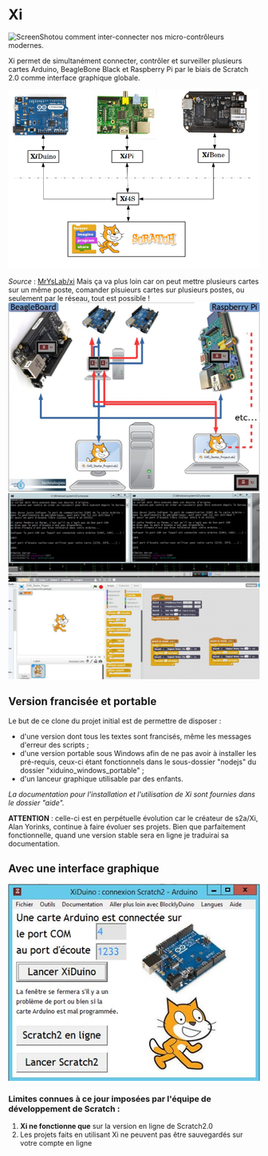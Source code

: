 Xi
======
![ScreenShot](https://raw.github.com/MrYsLab/Xi/master/documentation/XiLogo.png)ou comment inter-connecter nos micro-contrôleurs modernes.

Xi permet de simultanément connecter, contrôler et surveiller plusieurs cartes Arduino, BeagleBone Black et Raspberry Pi par le biais de Scratch 2.0 comme interface graphique globale.

![](https://github.com/technologiescollege/XiDuino-Windows-Portable/blob/master/aide/0-presentation/Screenshot%20-%2008192014%20-%2003-20-36%20PM.png)


_Source_ : [MrYsLab/xi](https://github.com/MrYsLab/xi)
Mais ça va plus loin car on peut mettre plusieurs cartes sur un même poste, comander plsuieurs cartes sur plusieurs postes, ou seulement par le réseau, tout est possible !
![](https://github.com/technologiescollege/XiDuino-Windows-Portable/blob/master/aide/diapo_globale.JPG)
![](https://github.com/technologiescollege/XiDuino-Windows-Portable/blob/master/aide/Exemple_2_arduino_1_PC.JPG)

## Version francisée et portable

Le but de ce clone du projet initial est de permettre de disposer :
- d'une version dont tous les textes sont francisés, même les messages d'erreur des scripts ;
- d'une version portable sous Windows afin de ne pas avoir à installer les pré-requis, ceux-ci étant fonctionnels dans le sous-dossier "nodejs" du dossier "xiduino_windows_portable" ;
- d'un lanceur graphique utilisable par des enfants.

_La documentation pour l'installation et l'utilisation de Xi sont fournies dans le dossier "aide"._

**ATTENTION** : celle-ci est en perpétuelle évolution car le créateur de s2a/Xi, Alan Yorinks, continue à faire évoluer ses projets. Bien que parfaitement fonctionnelle, quand une version stable sera en ligne je traduirai sa documentation.

## Avec une interface graphique

![](https://github.com/technologiescollege/XiDuino-Windows-Portable/blob/master/aide/Capture_EXE.JPG)
### Limites connues à ce jour imposées par l'équipe de développement de Scratch :
1. **Xi ne fonctionne que** sur la version en ligne de Scratch2.0
2. Les projets faits en utilisant Xi ne peuvent pas être sauvegardés sur votre compte en ligne





